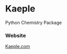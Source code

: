 # Kaeple

Python Chemistry Package

### Website
<a href="https://kaeple.com/" target="_blank">Kaeple.com</a>
